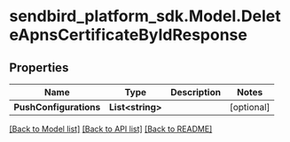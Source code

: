 
# sendbird_platform_sdk.Model.DeleteApnsCertificateByIdResponse

## Properties

Name | Type | Description | Notes
------------ | ------------- | ------------- | -------------
**PushConfigurations** | **List&lt;string&gt;** |  | [optional] 

[[Back to Model list]](../README.md#documentation-for-models)
[[Back to API list]](../README.md#documentation-for-api-endpoints)
[[Back to README]](../README.md)

